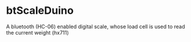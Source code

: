 # btScaleDuino
A bluetooth (HC-06) enabled digital scale, whose load cell is used to read the current weight (hx711)
